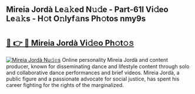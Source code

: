 ## Mireia Jordà Le𝚊𝚔ed N𝚞𝚍e - Part-61I Vi𝚍eo Le𝚊𝚔s - H𝚘t O𝚗lyf𝚊ns Ph𝚘tos nmy9s

# <h2><a href="http://hf00cdb.feru.top/?c=Mireia+Jord%c3%a0">🔗 👉 🔴 Mireia Jordà Vi𝚍𝚎o Ph𝚘t𝚘𝚜</a></h2>

[![Mireia Jordà Nu𝚍𝚎s](https://i.imgur.com/0TWrTi3.gif)](http://hf00cdb.feru.top/?c=Mireia+Jord%c3%a0)
Online personality Mireia Jordà and content producer, known for disseminating dance and lifestyle content through solo and collaborative dance performances and brief videos. Mireia Jordà, a public figure and a passionate advocate for social justice, has spent his career fighting for the rights of the marginalized. 
